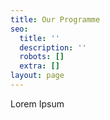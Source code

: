 ```yaml
---
title: Our Programme
seo:
  title: ''
  description: ''
  robots: []
  extra: []
layout: page
---
```

Lorem Ipsum
